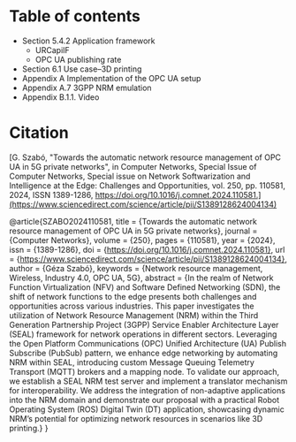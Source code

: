 # Table of contents
- Section 5.4.2 Application framework
	- URCapiIF
	- OPC UA publishing rate
- Section 6.1 Use case–3D printing
- Appendix A Implementation of the OPC UA setup
- Appendix A.7 3GPP NRM emulation
- Appendix B.1.1. Video

# Citation
[G. Szabó, "Towards the automatic network resource management of OPC UA in 5G private networks", in Computer Networks, Special Issue of Computer Networks, Special issue on Network Softwarization and Intelligence at the Edge: Challenges and Opportunities, vol. 250, pp. 110581, 2024, ISSN 1389-1286, https://doi.org/10.1016/j.comnet.2024.110581.](https://www.sciencedirect.com/science/article/pii/S1389128624004134)

@article{SZABO2024110581,
title = {Towards the automatic network resource management of OPC UA in 5G private networks},
journal = {Computer Networks},
volume = {250},
pages = {110581},
year = {2024},
issn = {1389-1286},
doi = {https://doi.org/10.1016/j.comnet.2024.110581},
url = {https://www.sciencedirect.com/science/article/pii/S1389128624004134},
author = {Géza Szabó},
keywords = {Network resource management, Wireless, Industry 4.0, OPC UA, 5G},
abstract = {In the realm of Network Function Virtualization (NFV) and Software Defined Networking (SDN), the shift of network functions to the edge presents both challenges and opportunities across various industries. This paper investigates the utilization of Network Resource Management (NRM) within the Third Generation Partnership Project (3GPP) Service Enabler Architecture Layer (SEAL) framework for network operations in different sectors. Leveraging the Open Platform Communications (OPC) Unified Architecture (UA) Publish Subscribe (PubSub) pattern, we enhance edge networking by automating NRM within SEAL, introducing custom Message Queuing Telemetry Transport (MQTT) brokers and a mapping node. To validate our approach, we establish a SEAL NRM test server and implement a translator mechanism for interoperability. We address the integration of non-adaptive applications into the NRM domain and demonstrate our proposal with a practical Robot Operating System (ROS) Digital Twin (DT) application, showcasing dynamic NRM’s potential for optimizing network resources in scenarios like 3D printing.}
}

